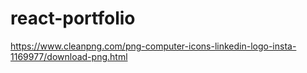 # react-portfolio

https://www.cleanpng.com/png-computer-icons-linkedin-logo-insta-1169977/download-png.html 
